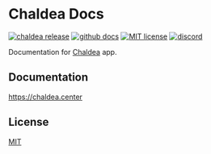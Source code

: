 # Chaldea Docs

[![chaldea release](https://img.shields.io/github/v/release/chaldea-center/chaldea?label=chaldea)](https://github.com/chaldea-center/chaldea/releases)
[![github docs](https://img.shields.io/github/workflow/status/chaldea-center/chaldea-docs/docs?label=docs)](https://github.com/chaldea-center/chaldea-docs/actions?query=workflow%3Adocs)
[![MIT license](https://img.shields.io/github/license/chaldea-center/chaldea-docs)](https://github.com/chaldea-center/chaldea-docs/blob/main/LICENSE)
[![discord](https://img.shields.io/discord/839788731108032532?label=discord)](https://discord.gg/5M6w5faqjP)

Documentation for [Chaldea](https://github.com/chaldea-center/chaldea) app.


## Documentation

https://chaldea.center



## License

[MIT](https://github.com/chaldea-center/chaldea-docs/blob/main/LICENSE)
